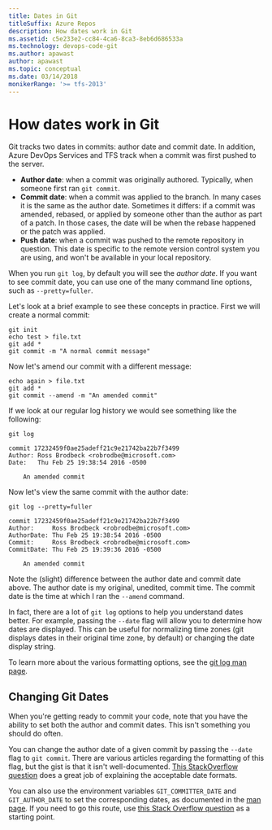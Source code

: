 ```yaml
---
title: Dates in Git
titleSuffix: Azure Repos
description: How dates work in Git
ms.assetid: c5e233e2-cc84-4ca6-8ca3-8eb6d686533a
ms.technology: devops-code-git 
ms.author: apawast
author: apawast
ms.topic: conceptual
ms.date: 03/14/2018
monikerRange: '>= tfs-2013'
---
```


# How dates work in Git

Git tracks two dates in commits: author date and commit date.
In addition, Azure DevOps Services and TFS track when a commit was first pushed to the server.

- **Author date**: when a commit was originally authored. Typically, when someone first ran `git commit`.
- **Commit date**: when a commit was applied to the branch. In many cases it is the same as the author date. Sometimes it differs: if a commit was amended, rebased, or applied by someone other than the author as part of a patch. In those cases, the date will be when the rebase happened or the patch was applied.
- **Push date**: when a commit was pushed to the remote repository in question. This date is specific to the remote version control system you are using, and won't be available in your local repository.

When you run `git log`, by default you will see the _author date_.
If you want to see commit date, you can use one of the many command line options, such as `--pretty=fuller`.

Let's look at a brief example to see these concepts in practice. First we will create a normal commit:

```
git init
echo test > file.txt
git add *
git commit -m "A normal commit message"
```

Now let's amend our commit with a different message:

```
echo again > file.txt
git add *
git commit --amend -m "An amended commit"
```

If we look at our regular log history we would see something like the following:

```
git log

commit 17232459f0ae25adeff21c9e21742ba22b7f3499
Author: Ross Brodbeck <robrodbe@microsoft.com>
Date:   Thu Feb 25 19:38:54 2016 -0500

    An amended commit
```

Now let's view the same commit with the author date:

```
git log --pretty=fuller

commit 17232459f0ae25adeff21c9e21742ba22b7f3499
Author:     Ross Brodbeck <robrodbe@microsoft.com>
AuthorDate: Thu Feb 25 19:38:54 2016 -0500
Commit:     Ross Brodbeck <robrodbe@microsoft.com>
CommitDate: Thu Feb 25 19:39:36 2016 -0500

    An amended commit
```

Note the (slight) difference between the author date and commit date above.
The author date is my original, unedited, commit time. The commit date is the time at which I ran the `--amend` command.

In fact, there are a lot of `git log` options to help you understand dates better.
For example, passing the `--date` flag will allow you to determine how dates are displayed.
This can be useful for normalizing time zones (git displays dates in their original time zone, by default) or changing the date display string.

To learn more about the various formatting options, see the [git log man page](https://git-scm.com/docs/git-log).

## Changing Git Dates

When you're getting ready to commit your code, note that you have the ability to set both the author and commit dates. This isn't something you should do often.

You can change the author date of a given commit by passing the `--date` flag to `git commit`.
There are various articles regarding the formatting of this flag, but the gist is that it isn't well-documented. [This StackOverflow question](https://stackoverflow.com/questions/19742345/what-is-the-format-for-date-parameter-of-git-commit) does a great job of explaining the acceptable date formats.

You can also use the environment variables `GIT_COMMITTER_DATE` and `GIT_AUTHOR_DATE` to set the corresponding dates, as documented in the [man page](https://git-scm.com/docs/git-commit).
If you need to go this route, use [this Stack Overflow question](https://stackoverflow.com/questions/454734/how-can-one-change-the-timestamp-of-an-old-commit-in-git) as a starting point.
